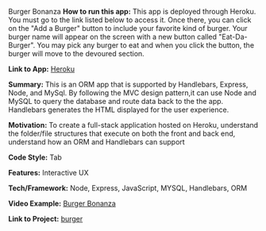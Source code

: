 Burger Bonanza
**How to run this app:** 
This app is deployed through Heroku. You must go to the link listed below to access it. Once there, you can 
click on the "Add a Burger" button to include your favorite kind of burger. Your burger name will appear on the screen with a new button called "Eat-Da-Burger". You may pick any burger to eat and when you click the button, the burger will move to the devoured section.  

**Link to App:** 
[Heroku](https://burger-bonanza-looksue.herokuapp.com/)

**Summary:**
This is an ORM app that is supported by Handlebars, Express, Node, and MySql. By following the MVC design pattern,it can use Node and MySQL to query the database and route data back to the the app. Handlebars generates the HTML displayed for the user experience. 
    
**Motivation:** To create a full-stack application hosted on Heroku, understand the folder/file structures that execute on both the front and back end, understand how an ORM and Handlebars can support     

**Code Style:** Tab

**Features:** Interactive UX

**Tech/Framework:** Node, Express, JavaScript, MYSQL, Handlebars, ORM

**Video Example:**
[Burger Bonanza]()

**Link to Project:**
[burger](https://looksue.github.io/burger/)